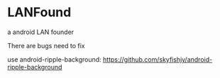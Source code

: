 # LANFound
a android LAN founder

There are bugs need to fix

use android-ripple-background:
https://github.com/skyfishjy/android-ripple-background
